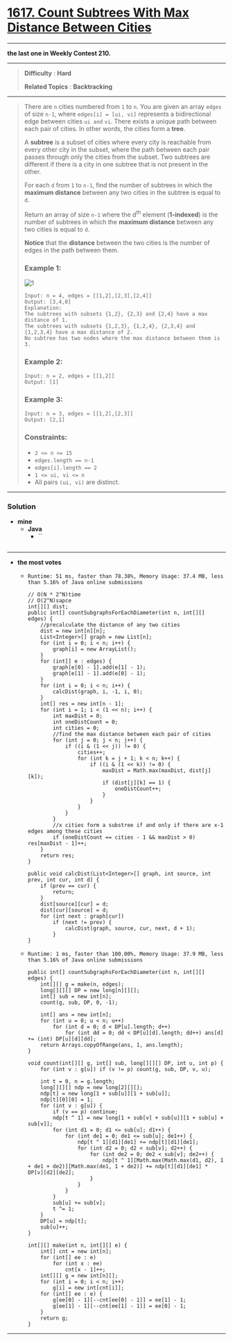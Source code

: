 # [1617. Count Subtrees With Max Distance Between Cities](https://leetcode.com/problems/count-subtrees-with-max-distance-between-cities/)

---

**the last one in Weekly Contest 210.**

---

> **Difficulty** : **Hard**
>
> **Related Topics** : **Backtracking**

---

> There are `n` cities numbered from `1` to `n`.
> You are given an array `edges` of size `n-1`, where `edges[i] = [ui, vi]` represents a bidirectional edge between cities `ui and` `vi`.
> There exists a unique path between each pair of cities. In other words, the cities form a **tree**.
>
> A **subtree** is a subset of cities where every city is reachable from every other city in the subset, where the path between each pair passes through only the cities from the subset. Two subtrees are different if there is a city in one subtree that is not present in the other.
>
> For each `d` from `1` to `n-1`, find the number of subtrees in which the **maximum distance** between any two cities in the subtree is equal to `d`.
>
> Return an array of size `n-1` where the d<sup>th</sup> element (**1-indexed**) is the number of subtrees in which the **maximum distance** between any two cities is equal to `d`.
>
> **Notice** that the **distance** between the two cities is the number of edges in the path between them.
>
>
>
> ### Example 1:
>
> ![1](https://assets.leetcode.com/uploads/2020/09/21/p1.png)
> ```
> Input: n = 4, edges = [[1,2],[2,3],[2,4]]
> Output: [3,4,0]
> Explanation:
> The subtrees with subsets {1,2}, {2,3} and {2,4} have a max distance of 1.
> The subtrees with subsets {1,2,3}, {1,2,4}, {2,3,4} and {1,2,3,4} have a max distance of 2.
> No subtree has two nodes where the max distance between them is 3.
> ```
>
> ### Example 2:
> ```
> Input: n = 2, edges = [[1,2]]
> Output: [1]
> ```
>
> ### Example 3:
> ```
> Input: n = 3, edges = [[1,2],[2,3]]
> Output: [2,1]
> ```
>
> ### Constraints:
> * `2 <= n <= 15`
> * `edges.length == n-1`
> * `edges[i].length == 2`
> * `1 <= ui, vi <= n`
> * All pairs `(ui, vi)` are distinct.

---


### Solution
* **mine**
  * **Java**
    * ``
      ```
      ```

---


* **the most votes**
  * `Runtime: 51 ms, faster than 78.38%, Memory Usage: 37.4 MB, less than 5.16% of Java online submissions`
    ```
    // O(N * 2^N)time
    // O(2^N)sapce
    int[][] dist;
    public int[] countSubgraphsForEachDiameter(int n, int[][] edges) {
        //precalculate the distance of any two cities
        dist = new int[n][n];
        List<Integer>[] graph = new List[n];
        for (int i = 0; i < n; i++) {
            graph[i] = new ArrayList();
        }
        for (int[] e : edges) {
            graph[e[0] - 1].add(e[1] - 1);
            graph[e[1] - 1].add(e[0] - 1);
        }
        for (int i = 0; i < n; i++) {
            calcDist(graph, i, -1, i, 0);
        }
        int[] res = new int[n - 1];
        for (int i = 1; i < (1 << n); i++) {
            int maxDist = 0;
            int oneDistCount = 0;
            int cities = 0;
            //find the max distance between each pair of cities
            for (int j = 0; j < n; j++) {
                if ((i & (1 << j)) != 0) {
                    cities++;
                    for (int k = j + 1; k < n; k++) {
                        if ((i & (1 << k)) != 0) {
                            maxDist = Math.max(maxDist, dist[j][k]);
                            if (dist[j][k] == 1) {
                                oneDistCount++;
                            }
                        }
                    }
                }
            }
            //x cities form a substree if and only if there are x-1 edges among these cities
            if (oneDistCount == cities - 1 && maxDist > 0) res[maxDist - 1]++;
        }
        return res;
    }

    public void calcDist(List<Integer>[] graph, int source, int prev, int cur, int d) {
        if (prev == cur) {
            return;
        }
        dist[source][cur] = d;
        dist[cur][source] = d;
        for (int next : graph[cur])
            if (next != prev) {
                calcDist(graph, source, cur, next, d + 1);
            }
    }
    ```

  * `Runtime: 1 ms, faster than 100.00%, Memory Usage: 37.9 MB, less than 5.16% of Java online submissions`
    ```
    public int[] countSubgraphsForEachDiameter(int n, int[][] edges) {
        int[][] g = make(n, edges);
        long[][][] DP = new long[n][][];
        int[] sub = new int[n];
        count(g, sub, DP, 0, -1);

        int[] ans = new int[n];
        for (int u = 0; u < n; u++)
            for (int d = 0; d < DP[u].length; d++)
                for (int dd = 0; dd < DP[u][d].length; dd++) ans[d] += (int) DP[u][d][dd];
        return Arrays.copyOfRange(ans, 1, ans.length);
    }

    void count(int[][] g, int[] sub, long[][][] DP, int u, int p) {
        for (int v : g[u]) if (v != p) count(g, sub, DP, v, u);

        int t = 0, n = g.length;
        long[][][] ndp = new long[2][][];
        ndp[t] = new long[1 + sub[u]][1 + sub[u]];
        ndp[t][0][0] = 1;
        for (int v : g[u]) {
            if (v == p) continue;
            ndp[t ^ 1] = new long[1 + sub[v] + sub[u]][1 + sub[u] + sub[v]];
            for (int d1 = 0; d1 <= sub[u]; d1++) {
                for (int de1 = 0; de1 <= sub[u]; de1++) {
                    ndp[t ^ 1][d1][de1] += ndp[t][d1][de1];
                    for (int d2 = 0; d2 < sub[v]; d2++) {
                        for (int de2 = 0; de2 < sub[v]; de2++) {
                            ndp[t ^ 1][Math.max(Math.max(d1, d2), 1 + de1 + de2)][Math.max(de1, 1 + de2)] += ndp[t][d1][de1] * DP[v][d2][de2];
                        }
                    }
                }
            }
            sub[u] += sub[v];
            t ^= 1;
        }
        DP[u] = ndp[t];
        sub[u]++;
    }

    int[][] make(int n, int[][] e) {
        int[] cnt = new int[n];
        for (int[] ee : e)
            for (int x : ee)
                cnt[x - 1]++;
        int[][] g = new int[n][];
        for (int i = 0; i < n; i++)
            g[i] = new int[cnt[i]];
        for (int[] ee : e) {
            g[ee[0] - 1][--cnt[ee[0] - 1]] = ee[1] - 1;
            g[ee[1] - 1][--cnt[ee[1] - 1]] = ee[0] - 1;
        }
        return g;
    }
    ```

---


